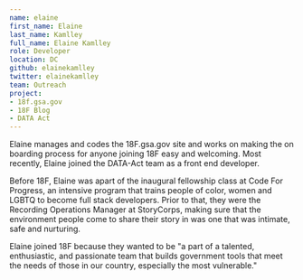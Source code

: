 ```yaml
---
name: elaine
first_name: Elaine
last_name: Kamlley
full_name: Elaine Kamlley
role: Developer
location: DC
github: elainekamlley
twitter: elainekamlley
team: Outreach
project:
- 18f.gsa.gov
- 18F Blog
- DATA Act
---
```


Elaine manages and codes the 18F.gsa.gov site and works on making the on boarding process for anyone joining 18F easy and welcoming. Most recently, Elaine joined the DATA-Act team as a front end developer.  

Before 18F, Elaine was apart of the inaugural fellowship class at Code For Progress, an intensive program that trains people of color, women and LGBTQ to become full stack developers. Prior to that, they were the Recording Operations Manager at StoryCorps, making sure that the environment people come to share their story in was one that was intimate, safe and nurturing.

Elaine joined 18F because they wanted to be "a part of a talented, enthusiastic, and passionate team that builds government tools that meet the needs of those in our country, especially the most vulnerable."
